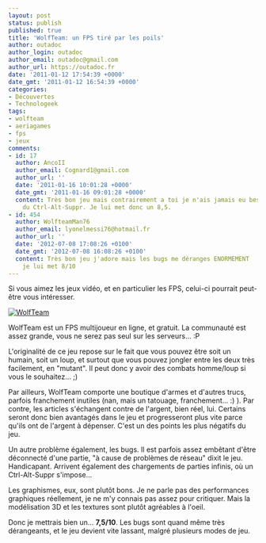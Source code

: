 ```yaml
---
layout: post
status: publish
published: true
title: 'WolfTeam: un FPS tiré par les poils'
author: outadoc
author_login: outadoc
author_email: outadoc@gmail.com
author_url: https://outadoc.fr
date: '2011-01-12 17:54:39 +0000'
date_gmt: '2011-01-12 16:54:39 +0000'
categories:
- Découvertes
- Technologeek
tags:
- wolfteam
- aeriagames
- fps
- jeux
comments:
- id: 17
  author: AncoII
  author_email: Cognard1@gmail.com
  author_url: ''
  date: '2011-01-16 10:01:28 +0000'
  date_gmt: '2011-01-16 09:01:28 +0000'
  content: Très bon jeu mais contrairement a toi je n'ais jamais eu besoin
    du Ctrl-Alt-Suppr. Je lui met donc un 8,5.
- id: 454
  author: WolfteamMan76
  author_email: lyonelmessi76@hotmail.fr
  author_url: ''
  date: '2012-07-08 17:08:26 +0100'
  date_gmt: '2012-07-08 16:08:26 +0100'
  content: Très bon jeu j'adore mais les bugs me déranges ENORMEMENT
    je lui met 8/10
---
```

Si vous aimez les jeux vidéo, et en particulier les FPS, celui-ci pourrait peut-être vous intéresser.

[![](https://outadoc.fr/wp-content/uploads/2011/01/1247049438_wolfteam1.png "WolfTeam")][1]

WolfTeam est un FPS multijoueur en ligne, et gratuit. La communauté est assez grande, vous ne serez pas seul sur les serveurs... :P

L'originalité de ce jeu repose sur le fait que vous pouvez être soit un humain, soit un loup, et surtout que vous pouvez jongler entre les deux très facilement, en "mutant". Il peut donc y avoir des combats homme/loup si vous le souhaitez... ;)

Par ailleurs, WolfTeam comporte une boutique d'armes et d'autres trucs, parfois franchement inutiles (nan, mais un tatouage, franchement... :) ). Par contre, les articles s'échangent contre de l'argent, bien réel, lui. Certains seront donc bien avantagés dans le jeu et progresseront plus vite parce qu'ils ont de l'argent à dépenser. C'est un des points les plus négatifs du jeu.

Un autre problème également, les bugs. Il est parfois assez embêtant d'être déconnecté d'une partie, "à cause de problèmes de réseau" dixit le jeu. Handicapant. Arrivent également des chargements de parties infinis, où un Ctrl-Alt-Suppr s'impose...

Les graphismes, eux, sont plutôt bons. Je ne parle pas des performances graphiques réellement, je ne m'y connais pas assez pour critiquer. Mais la modélisation 3D et les textures sont plutôt agréables à l'oeil.

Donc je mettrais bien un... **7,5/10**. Les bugs sont quand même très dérangeants, et le jeu devient vite lassant, malgré plusieurs modes de jeu.

[1]: https://outadoc.fr/wp-content/uploads/2011/01/1247049438_wolfteam1.png
